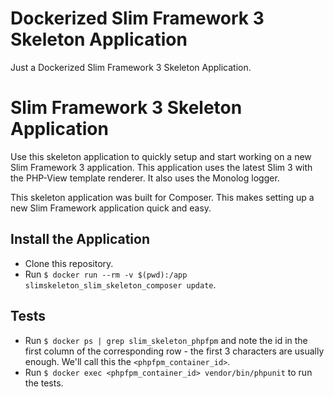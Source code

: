 # Dockerized Slim Framework 3 Skeleton Application

Just a Dockerized Slim Framework 3 Skeleton Application.

# Slim Framework 3 Skeleton Application

Use this skeleton application to quickly setup and start working on a new Slim Framework 3 application. This application uses the latest Slim 3 with the PHP-View template renderer. It also uses the Monolog logger.

This skeleton application was built for Composer. This makes setting up a new Slim Framework application quick and easy.

## Install the Application

- Clone this repository.
- Run `$ docker run --rm -v $(pwd):/app slimskeleton_slim_skeleton_composer update`.

## Tests

- Run `$ docker ps | grep slim_skeleton_phpfpm` and note the id in the first column of the corresponding row - the first 3 characters are usually enough. We'll call this the `<phpfpm_container_id>`.
- Run `$ docker exec <phpfpm_container_id> vendor/bin/phpunit` to run the tests.